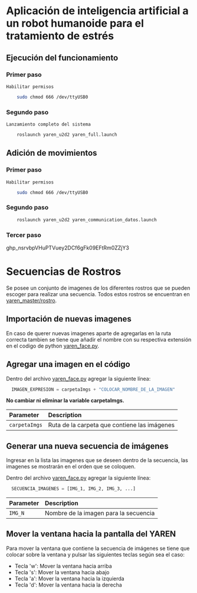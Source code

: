 # Aplicación de inteligencia artificial a un robot humanoide para el tratamiento de estrés
## Ejecución del funcionamiento
### Primer paso
    Habilitar permisos 
```bash
    sudo chmod 666 /dev/ttyUSB0
```
### Segundo paso
    Lanzamiento completo del sistema
```bash
    roslaunch yaren_u2d2 yaren_full.launch
```

## Adición de movimientos
### Primer paso
    Habilitar permisos 
```bash
    sudo chmod 666 /dev/ttyUSB0
```
### Segundo paso
```bash
    roslaunch yaren_u2d2 yaren_communication_datos.launch
```
    
### Tercer paso


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

# Secuencias de Rostros

Se posee un conjunto de imagenes de los diferentes rostros que se pueden escoger para realizar una secuencia. Todos estos rostros se encuentran en [yaren_master/rostro](https://github.com/RAMEL-ESPOL/YAREN/tree/main/yaren_master/rostro).


## Importación de nuevas imagenes

En caso de querer nuevas imagenes aparte de agregarlas en la ruta correcta tambien se tiene que añadir el nombre con su respectiva extensión en el codigo de python [yaren_face.py](https://github.com/RAMEL-ESPOL/YAREN/blob/main/yaren_master/src/yaren_face.py).


## Agregar una imagen en el código

Dentro del archivo [yaren_face.py](https://github.com/RAMEL-ESPOL/YAREN/blob/main/yaren_master/src/yaren_face.py) agregar la siguiente línea:

```python
  IMAGEN_EXPRESION = carpetaImgs + "COLOCAR_NOMBRE_DE_LA_IMAGEN"
```
**No cambiar ni eliminar la variable carpetaImgs.**

| Parameter | Description                       |
| :-------- | :-------------------------------- |
| `carpetaImgs`| Ruta de la carpeta que contiene las imágenes |

## Generar una nueva secuencia de imágenes

Ingresar en la lista las imagenes que se deseen dentro de la secuencia, las imagenes se mostrarán en el orden que se coloquen.

Dentro del archivo [yaren_face.py](https://github.com/RAMEL-ESPOL/YAREN/blob/main/yaren_master/src/yaren_face.py) agregar la siguiente línea:

```python
  SECUENCIA_IMAGENES = [IMG_1, IMG_2, IMG_3, ...]
```

| Parameter | Description                       |
| :-------- | :-------------------------------- |
| `IMG_N`| Nombre de la imagen para la secuencia |

## Mover la ventana hacia la pantalla del YAREN

Para mover la ventana que contiene la secuencia de imágenes se tiene que colocar sobre la ventana y pulsar las siguientes teclas según sea el caso:

- Tecla 'w': Mover la ventana hacia arriba
- Tecla 's': Mover la ventana hacia abajo
- Tecla 'a': Mover la ventana hacia la izquierda
- Tecla 'd': Mover la ventana hacia la derecha
